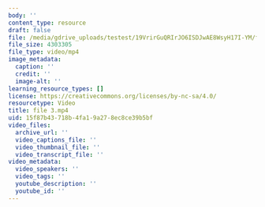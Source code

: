```yaml
---
body: ''
content_type: resource
draft: false
file: /media/gdrive_uploads/testest/19VrirGuQRIrJO6ISDJwAE8WsyH17I-YM/file-3.mp4
file_size: 4303305
file_type: video/mp4
image_metadata:
  caption: ''
  credit: ''
  image-alt: ''
learning_resource_types: []
license: https://creativecommons.org/licenses/by-nc-sa/4.0/
resourcetype: Video
title: file 3.mp4
uid: 15f87b43-718b-4fa1-9a27-8ec8ce39b5bf
video_files:
  archive_url: ''
  video_captions_file: ''
  video_thumbnail_file: ''
  video_transcript_file: ''
video_metadata:
  video_speakers: ''
  video_tags: ''
  youtube_description: ''
  youtube_id: ''
---
```

